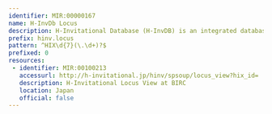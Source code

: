 ```yaml
---
identifier: MIR:00000167
name: H-InvDb Locus
description: H-Invitational Database (H-InvDB) is an integrated database of human genes and transcripts. It provides curated annotations of human genes and transcripts including gene structures, alternative splicing isoforms, non-coding functional RNAs, protein functions, functional domains, sub-cellular localizations, metabolic pathways, protein 3D structure, genetic polymorphisms (SNPs, indels and microsatellite repeats), relation with diseases, gene expression profiling, molecular evolutionary features, protein-protein interactions (PPIs) and gene families/groups. This datatype provides access to the 'Locus' view.
prefix: hinv.locus
pattern: ^HIX\d{7}(\.\d+)?$
prefixed: 0
resources:
 - identifier: MIR:00100213
   accessurl: http://h-invitational.jp/hinv/spsoup/locus_view?hix_id=
   description: H-Invitational Locus View at BIRC
   location: Japan
   official: false
---
```

